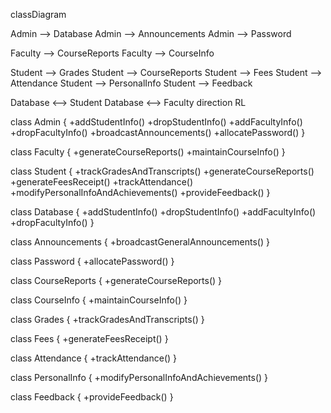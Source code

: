   classDiagram
 
   Admin --> Database
Admin --> Announcements
Admin --> Password

Faculty --> CourseReports
Faculty --> CourseInfo

Student --> Grades
Student --> CourseReports
Student --> Fees
Student --> Attendance
Student --> PersonalInfo
Student --> Feedback

Database <--> Student
Database <--> Faculty
     direction RL

class Admin {
  +addStudentInfo()
  +dropStudentInfo()
  +addFacultyInfo()
  +dropFacultyInfo()
  +broadcastAnnouncements()
  +allocatePassword()
}

class Faculty {
  +generateCourseReports()
  +maintainCourseInfo()
}

class Student {
  +trackGradesAndTranscripts()
  +generateCourseReports()
  +generateFeesReceipt()
  +trackAttendance()
  +modifyPersonalInfoAndAchievements()
  +provideFeedback()
}

class Database {
  +addStudentInfo()
  +dropStudentInfo()
  +addFacultyInfo()
  +dropFacultyInfo()
}

class Announcements {
  +broadcastGeneralAnnouncements()
}

class Password {
  +allocatePassword()
}

class CourseReports {
  +generateCourseReports()
}

class CourseInfo {
  +maintainCourseInfo()
}

class Grades {
  +trackGradesAndTranscripts()
}

class Fees {
  +generateFeesReceipt()
}

class Attendance {
  +trackAttendance()
}

class PersonalInfo {
  +modifyPersonalInfoAndAchievements()
}

class Feedback {
  +provideFeedback()
}
